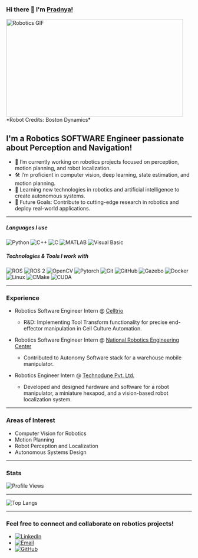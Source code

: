 ### Hi there 👋 I'm [Pradnya!](https://github.com/pradnyas5)

<img align="center" alt="Robotics GIF" src="https://media.giphy.com/media/AvVomHLXVfoLrgmlJX/giphy.gif" width="480" height="264" />
*Robot Credits: Boston Dynamics*

## I'm a Robotics SOFTWARE Engineer passionate about Perception and Navigation!

- 🤖 I’m currently working on robotics projects focused on perception, motion planning, and robot localization.
- 🛠 I’m proficient in computer vision, deep learning, state estimation, and motion planning.
- 🌱 Learning new technologies in robotics and artificial intelligence to create autonomous systems.
- 🎯 Future Goals: Contribute to cutting-edge research in robotics and deploy real-world applications.

---

##### Languages I use

![Python](https://img.shields.io/badge/-Python-000000?style=flat&logo=python)
![C++](https://img.shields.io/badge/-C++-000000?style=flat&logo=c%2B%2B)
![C](https://img.shields.io/badge/-C-000000?style=flat&logo=c)
![MATLAB](https://img.shields.io/badge/-MATLAB-000000?style=flat&logo=mathworks)
![Visual Basic](https://img.shields.io/badge/-Visual%20Basic-000000?style=flat&logo=visualbasic)

##### Technologies & Tools I work with

![ROS](https://img.shields.io/badge/-ROS-222222?style=flat&logo=ros&logoColor=white)
![ROS 2](https://img.shields.io/badge/-ROS%202-222222?style=flat&logo=ros&logoColor=white)
![OpenCV](https://img.shields.io/badge/-OpenCV-222222?style=flat&logo=opencv&logoColor=5C3EE8)
![Pytorch](https://img.shields.io/badge/-Pytorch-222222?style=flat&logo=pytorch&logoColor=E04E39)
![Git](https://img.shields.io/badge/-Git-222222?style=flat&logo=git&logoColor=F05032)
![GitHub](https://img.shields.io/badge/-GitHub-222222?style=flat&logo=github&logoColor=181717)
![Gazebo](https://img.shields.io/badge/-Gazebo-222222?style=flat&logo=gazebo)
![Docker](https://img.shields.io/badge/-Docker-222222?style=flat&logo=docker)
![Linux](https://img.shields.io/badge/-Linux-222222?style=flat&logo=linux&logoColor=FCC624)
![CMake](https://img.shields.io/badge/-CMake-000000?style=flat&logo=cmake)
![CUDA](https://img.shields.io/badge/-CUDA-222222?style=flat&logo=nvidia&logoColor=76B900)

---

### Experience
- Robotics Software Engineer Intern @ [Celltrio](https://celltrio.com/)
  - R&D: Implementing Tool Transform functionality for precise end-effector manipulation in Cell Culture Automation.
  
- Robotics Software Engineer Intern @ [National Robotics Engineering Center](https://www.nrec.ri.cmu.edu/)
  - Contributed to Autonomy Software stack for a warehouse mobile manipulator.

- Robotics Engineer Intern @ [Technodune Pvt. Ltd.](https://www.linkedin.com/company/technodune/about/)
  - Developed and designed hardware and software for a robot manipulator, a miniature hexapod, and a vision-based robot localization system.

---

### Areas of Interest

- Computer Vision for Robotics
- Motion Planning
- Robot Perception and Localization
- Autonomous Systems Design

---

### Stats

![Profile Views](https://komarev.com/ghpvc/?username=pradnyas5)

---

![Top Langs](https://github-readme-stats.vercel.app/api/top-langs/?username=pradnyas5&langs_count=8&layout=compact&theme=highcontrast&exclude_repo=pradnyas5.github.io,pradnyas5-v1.github.io)

---
### Feel free to connect and collaborate on robotics projects!

- [![LinkedIn](https://img.shields.io/badge/-LinkedIn-0A66C2?style=flat&logo=linkedin&logoColor=white)](https://www.linkedin.com/in/pradnya-sushil-shinde-30a550208/)
- [![Email](https://img.shields.io/badge/-Email-D14836?style=flat&logo=gmail&logoColor=white)](mailto:pshinde1@wpi.edu)
- [![GitHub](https://img.shields.io/badge/-GitHub-181717?style=flat&logo=github&logoColor=white)](https://github.com/pradnyas5)
